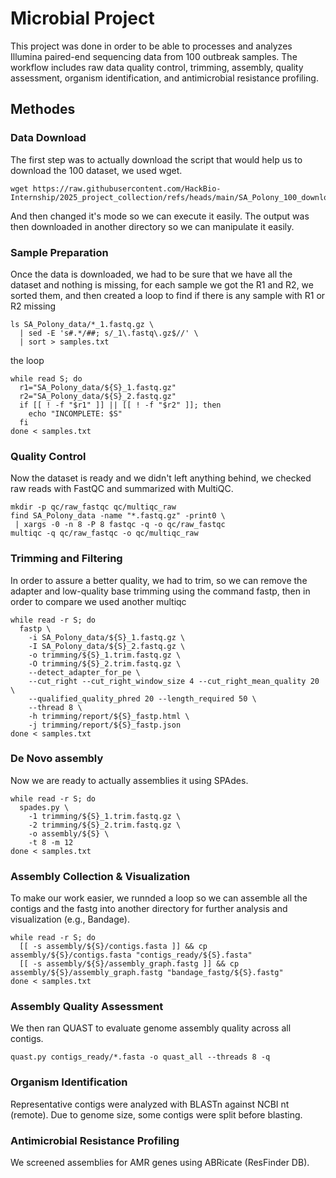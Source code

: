 # Microbial Project
This project was done in order to be able to processes and analyzes Illumina paired-end sequencing data from 100 outbreak samples. The workflow includes raw data quality control, trimming, assembly, quality assessment, organism identification, and antimicrobial resistance profiling.

## Methodes

### Data Download
The first step was to actually download the script that would help us to download the 100 dataset, we used wget.
```
wget https://raw.githubusercontent.com/HackBio-Internship/2025_project_collection/refs/heads/main/SA_Polony_100_download.sh
```
And then changed it's mode so we can execute it easily. The output was then downloaded in another directory so we can manipulate it easily.
### Sample Preparation
Once the data is downloaded, we had to be sure that we have all the dataset and nothing is missing, for each sample we got the R1 and R2, we sorted them, and then created a loop to find if there is any sample with R1 or R2 missing
```
ls SA_Polony_data/*_1.fastq.gz \
  | sed -E 's#.*/##; s/_1\.fastq\.gz$//' \
  | sort > samples.txt
```
the loop 
```
while read S; do
  r1="SA_Polony_data/${S}_1.fastq.gz"
  r2="SA_Polony_data/${S}_2.fastq.gz"
  if [[ ! -f "$r1" ]] || [[ ! -f "$r2" ]]; then
    echo "INCOMPLETE: $S"
  fi
done < samples.txt
```
### Quality Control
Now the dataset is ready and we didn't left anything behind, we checked raw reads with FastQC and summarized with MultiQC.
```
mkdir -p qc/raw_fastqc qc/multiqc_raw
find SA_Polony_data -name "*.fastq.gz" -print0 \
 | xargs -0 -n 8 -P 8 fastqc -q -o qc/raw_fastqc
multiqc -q qc/raw_fastqc -o qc/multiqc_raw
```
### Trimming and Filtering
In order to assure a better quality, we had to trim, so we can remove the adapter and low-quality base trimming using the command fastp, then in order to compare we used another multiqc
```
while read -r S; do
  fastp \
    -i SA_Polony_data/${S}_1.fastq.gz \
    -I SA_Polony_data/${S}_2.fastq.gz \
    -o trimming/${S}_1.trim.fastq.gz \
    -O trimming/${S}_2.trim.fastq.gz \
    --detect_adapter_for_pe \
    --cut_right --cut_right_window_size 4 --cut_right_mean_quality 20 \
    --qualified_quality_phred 20 --length_required 50 \
    --thread 8 \
    -h trimming/report/${S}_fastp.html \
    -j trimming/report/${S}_fastp.json
done < samples.txt
```
### De Novo assembly
Now we are ready to actually assemblies it using SPAdes.
```
while read -r S; do
  spades.py \
    -1 trimming/${S}_1.trim.fastq.gz \
    -2 trimming/${S}_2.trim.fastq.gz \
    -o assembly/${S} \
    -t 8 -m 12
done < samples.txt
```
### Assembly Collection & Visualization
To make our work easier, we runnded a loop so we can assemble all the contigs and the fastg into another directory for further analysis and visualization (e.g., Bandage).
```
while read -r S; do
  [[ -s assembly/${S}/contigs.fasta ]] && cp assembly/${S}/contigs.fasta "contigs_ready/${S}.fasta"
  [[ -s assembly/${S}/assembly_graph.fastg ]] && cp assembly/${S}/assembly_graph.fastg "bandage_fastg/${S}.fastg"
done < samples.txt
```
### Assembly Quality Assessment
We then ran QUAST to evaluate genome assembly quality across all contigs.
```
quast.py contigs_ready/*.fasta -o quast_all --threads 8 -q
```
### Organism Identification
Representative contigs were analyzed with BLASTn against NCBI nt (remote).
Due to genome size, some contigs were split before blasting.

### Antimicrobial Resistance Profiling
We screened assemblies for AMR genes using ABRicate (ResFinder DB).
